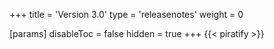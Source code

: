 +++
title = 'Version 3.0'
type = 'releasenotes'
weight = 0

[params]
  disableToc = false
  hidden = true
+++
{{< piratify >}}
